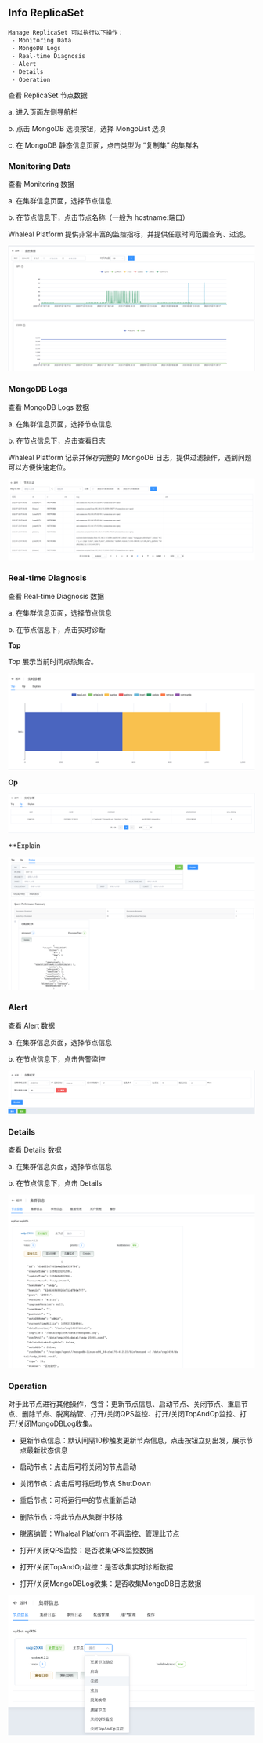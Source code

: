 ## Info ReplicaSet

```
Manage ReplicaSet 可以执行以下操作：
 - Monitoring Data
 - MongoDB Logs
 - Real-time Diagnosis
 - Alert
 - Details
 - Operation
```

查看 ReplicaSet 节点数据

a. 进入页面左侧导航栏

b. 点击 MongoDB 选项按钮，选择 MongoList 选项

c. 在 MongoDB 静态信息页面，点击类型为 “复制集” 的集群名

### Monitoring Data

查看 Monitoring 数据

a. 在集群信息页面，选择节点信息

b. 在节点信息下，点击节点名称（一般为 hostname:端口）

Whaleal Platform 提供非常丰富的监控指标，并提供任意时间范围查询、过滤。

![image-20220721132736380](../../../../Images/MongoDB_ReplicaSet_Monitor.png)



### MongoDB Logs

查看 MongoDB Logs 数据

a. 在集群信息页面，选择节点信息

b. 在节点信息下，点击查看日志

Whaleal Platform 记录并保存完整的 MongoDB 日志，提供过滤操作，遇到问题可以方便快速定位。

![image-20220722111631155](../../../../Images/MongoDB_ReplicaSet_logs.png)

### Real-time Diagnosis

查看 Real-time Diagnosis 数据

a. 在集群信息页面，选择节点信息

b. 在节点信息下，点击实时诊断

**Top**

Top 展示当前时间点热集合。

![image-20220722122945082](../../../../Images/MongoDB_ReplicaSet_Real_time_Top.png)

**Op**

![image-20220722123659159](../../../../Images/MongoDB_ReplicaSet_Real_time_Op.png)

**Explain

![image-20220722123903521](../../../../Images/MongoDB_ReplicaSet_Real_time_Explain.png)

### Alert

查看 Alert 数据

a. 在集群信息页面，选择节点信息

b. 在节点信息下，点击告警监控

![image-20220722124017580](../../../../Images/MongoDB_ReplicaSet_Alert.png)



### Details

查看 Details 数据

a. 在集群信息页面，选择节点信息

b. 在节点信息下，点击 Details

![image-20220722124121035](../../../../Images/MongoDB_ReplicaSet_Details.png)

### Operation

对于此节点进行其他操作，包含：更新节点信息、启动节点、关闭节点、重启节点、删除节点、脱离纳管、打开/关闭QPS监控、打开/关闭TopAndOp监控、打开/关闭MongoDBLog收集。

* 更新节点信息：默认间隔10秒触发更新节点信息，点击按钮立刻出发，展示节点最新状态信息

* 启动节点：点击后可将关闭的节点启动

* 关闭节点：点击后可将启动节点 ShutDown 

* 重启节点：可将运行中的节点重新启动

* 删除节点：将此节点从集群中移除

* 脱离纳管：Whaleal Platform 不再监控、管理此节点

* 打开/关闭QPS监控：是否收集QPS监控数据

* 打开/关闭TopAndOp监控：是否收集实时诊断数据

* 打开/关闭MongoDBLog收集：是否收集MongoDB日志数据

![image-20220722124236129](../../../../Images/MongoDB_ReplicaSet_Operation.png)